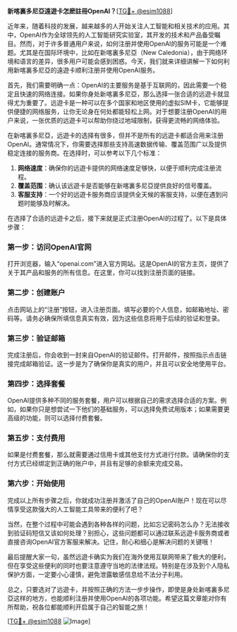 **新喀裏多尼亞遠遊卡怎麽註冊OpenAI？**[[TG💪+ @esim1088](https://t.me/s/esim1088)]

近年来，随着科技的发展，越来越多的人开始关注人工智能和相关技术的应用。其中，OpenAI作为全球领先的人工智能研究实验室，其开发的技术和产品备受瞩目。然而，对于许多普通用户来说，如何注册并使用OpenAI的服务可能是一个难题。尤其是在国际环境中，比如在新喀裏多尼亞（New Caledonia），由于网络环境和语言的差异，很多用户可能会感到困惑。今天，我们就来详细讲解一下如何利用新喀裏多尼亞的遠遊卡顺利注册并使用OpenAI服务。

首先，我们需要明确一点：OpenAI的主要服务是基于互联网的，因此需要一个稳定且快速的网络连接。如果你身处新喀裏多尼亞，那么选择一张合适的远遊卡就显得尤为重要了。远遊卡是一种可以在多个国家和地区使用的虚拟SIM卡，它能够提供便捷的网络服务，让你无论身在何处都能轻松上网。对于想要注册OpenAI的用户来说，一张优质的远遊卡可以帮助你绕过地域限制，获得更流畅的网络体验。

在新喀裏多尼亞，远遊卡的选择有很多，但并不是所有的远遊卡都适合用来注册OpenAI。通常情况下，你需要选择那些支持高速数据传输、覆盖范围广以及提供稳定连接的服务商。在选择时，可以参考以下几个标准：

1. **网络速度**：确保你的远遊卡提供的网络速度足够快，以便于顺利完成注册流程。
2. **覆盖范围**：确认该远遊卡是否能够在新喀裏多尼亞提供良好的信号覆盖。
3. **客服支持**：一个好的远遊卡服务商应该提供全天候的客服支持，以便在遇到问题时能够及时解决。

在选择了合适的远遊卡之后，接下来就是正式注册OpenAI的过程了。以下是具体步骤：

### 第一步：访问OpenAI官网

打开浏览器，输入“openai.com”进入官方网站。这是OpenAI的官方主页，提供了关于其产品和服务的所有信息。在这里，你可以找到注册页面的链接。

### 第二步：创建账户

点击网站上的“注册”按钮，进入注册页面。填写必要的个人信息，如邮箱地址、密码等。请务必确保所填信息真实有效，因为这些信息将用于后续的验证和登录。

### 第三步：验证邮箱

完成注册后，你会收到一封来自OpenAI的验证邮件。打开邮件，按照指示点击链接完成邮箱验证。这一步是为了确保你是真实的用户，并且可以安全地使用平台。

### 第四步：选择套餐

OpenAI提供多种不同的服务套餐，用户可以根据自己的需求选择合适的方案。例如，如果你只是想尝试一下他们的基础服务，可以选择免费试用版本；如果需要更高级的功能，则可以选择付费套餐。

### 第五步：支付费用

如果是付费套餐，那么就需要通过信用卡或其他支付方式进行付款。请确保你的支付方式已经绑定到正确的账户中，并且有足够的余额来完成交易。

### 第六步：开始使用

完成以上所有步骤之后，你就成功注册并激活了自己的OpenAI账户！现在可以尽情享受这款强大的人工智能工具带来的便利了吧？

当然，在整个过程中可能会遇到各种各样的问题，比如忘记密码怎么办？无法接收到验证码短信又该如何处理？别担心，这些问题都可以通过联系远遊卡服务商或者直接咨询OpenAI官方客服来解决。记住，耐心和细心是解决问题的关键哦！

最后提醒大家一句，虽然远遊卡确实为我们在海外使用互联网带来了极大的便利，但在享受这些便利的同时也要注意遵守当地的法律法规。特别是在涉及到个人隐私保护方面，一定要小心谨慎，避免泄露敏感信息给不法分子利用。

总之，只要选对了远遊卡，并按照正确的方法一步步操作，即使是身处新喀裏多尼亞这样的地方，也能顺利注册并使用OpenAI的各项功能。希望这篇文章能对你有所帮助，祝各位都能顺利开启属于自己的智能之旅！

[[TG💪+ @esim1088](https://t.me/s/esim1088) ![Image](https://i.postimg.cc/4NQfJmqS/Snipaste-2025-05-13-00-14-12.png)]